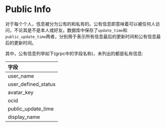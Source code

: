# Public Info

对于每个个人，信息被分为公有的和私有的。公有信息即意味着可以被任何人访问，不论其是不是本人或好友。数据库中保存了`update_time`和`public_update_time`两者，分别用于表示所有信息最后的更新时间和公有信息最后的更新时间。

其中，公有信息列举如下(grpc中的字段名称)，未列出的都是私有信息:

|字段|
|:---|
|user_name|
|user_defined_status|
|avatar_key|
|ocid|
|public_update_time|
|display_name|
